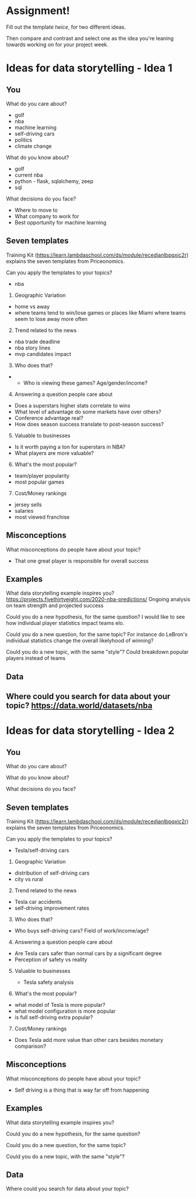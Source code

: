 # Assignment!

Fill out the template *twice*, for two different ideas.

Then compare and contrast and select one as the idea you're leaning towards
working on for your project week.


# Ideas for data storytelling - Idea 1

## You

What do you care about?
  * golf
  * nba
  * machine learning
  * self-driving cars
  * politics
  * climate change

What do you know about?
  * golf
  * current nba
  * python - flask, sqlalchemy, zeep
  * sql

What decisions do you face?
  * Where to move to 
  * What company to work for
  * Best opportunity for machine learning
  

## Seven templates

Training Kit (https://learn.lambdaschool.com/ds/module/recedjanlbpqxic2r) explains the seven templates from Priceonomics.

Can you apply the templates to your topics? 
* nba

1. Geographic Variation
  * home vs away
  * where teams tend to win/lose games or places like Miami where teams seem to lose away more often

2. Trend related to the news
  * nba trade deadline
  * nba story lines
  * mvp candidates impact

3. Who does that?
  * * Who is viewing these games? Age/gender/income?

4. Answering a question people care about
  * Does a superstars higher stats correlate to wins
  * What level of advantage do some markets have over others?
  * Conference advantage real?
  * How does season success translate to post-season success?

5. Valuable to businesses
  * Is it worth paying a ton for superstars in NBA?
  * What players are more valuable?

6. What's the most popular?
  * team/player popularity
  * most popular games

7. Cost/Money rankings
  * jersey sells
  * salaries
  * most viewed franchise
  

## Misconceptions

What misconceptions do people have about your topic?
  * That one great player is responsible for overall success

## Examples

What data storytelling example inspires you?
 https://projects.fivethirtyeight.com/2020-nba-predictions/
 Ongoing analysis on team strength and projected success

Could you do a new hypothesis, for the same question?
 I would like to see how individual player statistics impact teams elo.

Could you do a new question, for the same topic?
For instance do LeBron's individual statistics change the overall likelyhood of winning?

Could you do a new topic, with the same "style"?
Could breakdown popular players instead of teams

## Data

Where could you search for data about your topic?
  https://data.world/datasets/nba
---

# Ideas for data storytelling - Idea 2

## You

What do you care about?


What do you know about?


What decisions do you face?


## Seven templates

Training Kit (https://learn.lambdaschool.com/ds/module/recedjanlbpqxic2r) explains the seven templates from Priceonomics.

Can you apply the templates to your topics? 
 * Tesla/self-driving cars

1. Geographic Variation
  * distribution of self-driving cars
  * city vs rural

2. Trend related to the news
  
  * Tesla car accidents
  * self-driving improvement rates

3. Who does that?
  * Who buys self-driving cars? Field of work/income/age?

4. Answering a question people care about
  * Are Tesla cars safer than normal cars by a significant degree
  * Perception of safety vs reality

5. Valuable to businesses
   * Tesla safety analysis

6. What's the most popular?
  * what model of Tesla is more popular?
  * what model configuration is more popular
  * is full self-driving extra popular?

7. Cost/Money rankings
 * Does Tesla add more value than other cars besides monetary comparison?

## Misconceptions

What misconceptions do people have about your topic?
 * Self driving is a thing that is way far off from happening

## Examples

What data storytelling example inspires you?


Could you do a new hypothesis, for the same question?


Could you do a new question, for the same topic?


Could you do a new topic, with the same "style"?


## Data

Where could you search for data about your topic?
